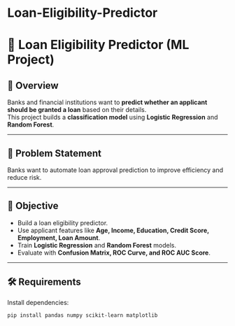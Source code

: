 # Loan-Eligibility-Predictor
# 🏦 Loan Eligibility Predictor (ML Project)

## 📖 Overview
Banks and financial institutions want to **predict whether an applicant should be granted a loan** based on their details.  
This project builds a **classification model** using **Logistic Regression** and **Random Forest**.

---

## 🎯 Problem Statement
Banks want to automate loan approval prediction to improve efficiency and reduce risk.

---

## 🎯 Objective
- Build a loan eligibility predictor.  
- Use applicant features like **Age, Income, Education, Credit Score, Employment, Loan Amount**.  
- Train **Logistic Regression** and **Random Forest** models.  
- Evaluate with **Confusion Matrix, ROC Curve, and ROC AUC Score**.  

---

## 🛠️ Requirements
Install dependencies:
```bash
pip install pandas numpy scikit-learn matplotlib

